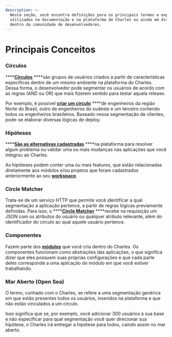 ```yaml
---
description: >-
  Nesta seção, você encontra definições para os principais termos e expressões
  utilizados na documentação e na plataforma do Charles ou ainda em discussões
  dentro da comunidade de desenvolvedores.
---
```


# Principais Conceitos

### **Círculos**

\*\*\*\*[**Círculos**](https://docs.charlescd.io/referencia/circulos) ****são grupos de usuários criados a partir de características específicas dentro de um mesmo ambiente na plataforma do Charles. Dessa forma, o desenvolvedor pode segmentar os usuários de acordo com as regras \(AND ou OR\) que mais fizerem sentido para testar aquela release. 

Por exemplo, é possível [**criar um círculo**](https://docs.charlescd.io/referencia/circulos) ****de engenheiros da região Norte do Brasil, outro de engenheiros do sudeste e um terceiro contendo todos os engenheiros brasileiros. Baseado nessa segmentação de clientes, pode-se elaborar diversas lógicas de deploy.

### **Hipóteses**

\*\*\*\*[**São as alternativas cadastradas**](https://docs.charlescd.io/referencia/hipotese) ****na plataforma para resolver algum problema ou validar uma ou mais mudanças nas aplicações que você integrou ao Charles.

As hipóteses podem conter uma ou mais features, que estão relacionadas diretamente aos módulos e/ou projetos que foram cadastrados anteriormente ao seu [**workspace**](https://docs.charlescd.io/primeiros-passos/definindo-workspace).

### **Circle Matcher**

Trata-se de um serviço HTTP que permite você identificar a qual segmentação a aplicação pertence, a partir de regras lógicas previamente definidas. Para isso, o ****[**Circle Matcher**](https://docs.charlescd.io/referencia/circle-matcher) ****recebe na requisição um JSON com os atributos do usuário ou qualquer atributo relevante, além do identificador do círculo ao qual aquele usuário pertence.

### **Componentes**

Fazem parte dos [**módulos**](https://docs.charlescd.io/primeiros-passsos/modules) que você cria dentro do Charles. Os componentes funcionam como abstrações das aplicações, o que significa dizer que eles possuem suas próprias configurações e que cada parte deles corresponde a uma aplicação do módulo em que você estiver trabalhando.

### Mar Aberto \(Open Sea\)

O termo, cunhado com o Charles, se refere a uma segmentação genérica em que estão presentes todos os usuários, inseridos na plataforma e que não estão vinculados a um círculo. 

Isso significa que se, por exemplo, você adicionar 300 usuários à sua base e não especificar para qual segmentação você quer direcionar sua hipótese, o Charles irá entregar a hipótese para todos, caindo assim no mar aberto.

